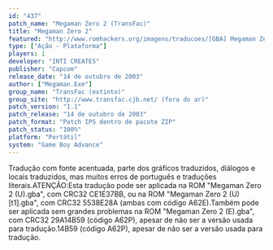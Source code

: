 ```yaml
---
id: "437"
patch_name: "Megaman Zero 2 (TransFac)"
title: "Megaman Zero 2"
featured: "http://www.romhackers.org/imagens/traducoes/[GBA] Megaman Zero 2 - Trans-Center e TransFac - 1.png"
type: ["Ação - Plataforma"]
players: 1
developer: "INTI CREATES"
publisher: "Capcom"
release_date: "14 de outubro de 2003"
author: ["Megaman.Exe"]
group_name: "TransFac (extinto)"
group_site: "http://www.transfac.cjb.net/ (fora do ar)"
patch_version: "1.1"
patch_release: "14 de outubro de 2003"
patch_format: "Patch IPS dentro de pacote ZIP"
patch_status: "100%"
platform: "Portátil"
system: "Game Boy Advance"
---
```


Tradução com fonte acentuada, parte dos gráficos traduzidos, diálogos e locais traduzidos, mas muitos erros de português e traduções literais.ATENÇÃO:Esta tradução pode ser aplicada na ROM "Megaman Zero 2 (U).gba", com CRC32 CE1E37BB, ou na ROM "Megaman Zero 2 (U) [t1].gba", com CRC32 5538E28A (ambas com código A62E).Também pode ser aplicada sem grandes problemas na ROM "Megaman Zero 2 (E).gba", com CRC32 29A14B59 (código A62P), apesar de não ser a versão usada para tradução.14B59 (código A62P), apesar de não ser a versão usada para tradução.